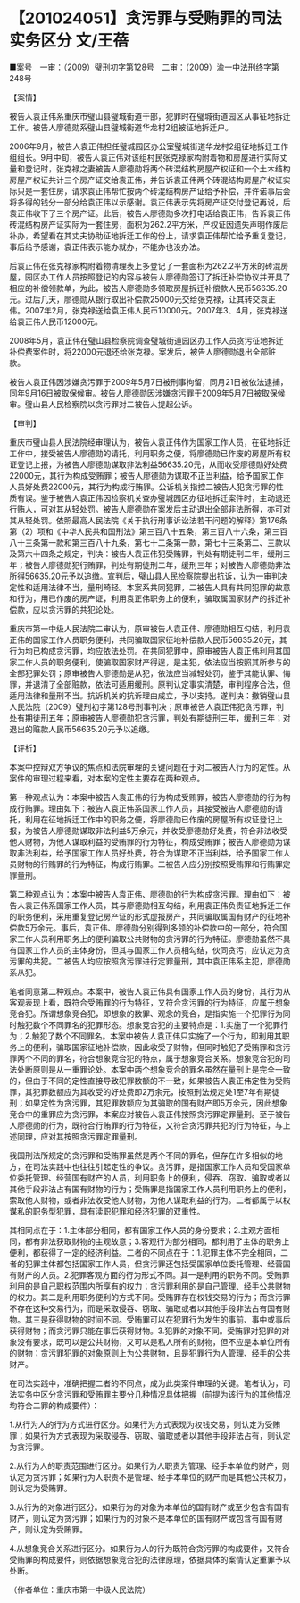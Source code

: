 # 【201024051】贪污罪与受贿罪的司法实务区分 文/王蓓

■案号　一审：（2009）璧刑初字第128号　二审：（2009）渝一中法刑终字第248号

【案情】

被告人袁正伟系重庆市璧山县璧城街道干部，犯罪时在璧城街道园区从事征地拆迁工作。被告人廖德勋系璧山县璧城街道华龙村2组被征地拆迁户。

2006年9月，被告人袁正伟担任璧城园区办公室璧城街道华龙村2组征地拆迁工作组组长。9月中旬，被告人袁正伟对该组村民张克禄家构附着物和房屋进行实际丈量和登记时，张克禄之妻被告人廖德勋将两个砖混结构房屋产权证和一个土木结构房屋产权证共计三个房产证交给袁正伟，并告诉袁正伟两个砖混结构房屋产权证实际只是一套住房，请求袁正伟帮忙按两个砖混结构房产证给予补偿，并许诺事后会将多得的钱分一部分给袁正伟以示感谢。袁正伟表示先将房产证交付登记再说，后袁正伟收下了三个房产证。此后，被告人廖德勋多次打电话给袁正伟，告诉袁正伟砖混结构房产证实际为一套住房，面积为262.2平方米，产权证因遗失声明作废后补办，希望看在其丈夫协助征地拆迁工作的份上，请求袁正伟帮忙给予重复登记，事后给予感谢，袁正伟表示能办就办，不能办也没办法。

后袁正伟在张克禄家构附着物清理表上多登记了一套面积为262.2平方米的砖混房屋，园区办工作人员按照登记的内容与被告人廖德勋签订了拆迁补偿协议并开具了相应的补偿领款单，为此，被告人廖德勋多领取房屋拆迁补偿款人民币56635.20元。过后几天，廖德勋从银行取出补偿款25000元交给张克禄，让其转交袁正伟。2007年2月，张克禄送给袁正伟人民币10000元。2007年3、4月，张克禄送给袁正伟人民币12000元。

2008年5月，袁正伟在璧山县检察院调查璧城街道园区办工作人员贪污征地拆迁补偿费案件时，将22000元退还给张克禄。案发后，被告人廖德勋退出全部赃款。

被告人袁正伟因涉嫌贪污罪于2009年5月7日被刑事拘留，同月21日被依法逮捕，同年9月16日被取保候审。被告人廖德勋因涉嫌贪污罪于2009年5月7日被取保候审。璧山县人民检察院以贪污罪对二被告人提起公诉。

【审判】

重庆市璧山县人民法院经审理认为，被告人袁正伟作为国家工作人员，在征地拆迁工作中，接受被告人廖德勋的请托，利用职务之便，将廖德勋已作废的房屋所有权证登记上报，为被告人廖德勋谋取非法利益56635.20元，从而收受廖德勋好处费22000元，其行为构成受贿罪；被告人廖德勋为谋取不正当利益，给予国家工作人员好处费22000元，其行为构成行贿罪。公诉机关指控二被告人犯贪污罪的性质有误。鉴于被告人袁正伟因检察机关查办璧城园区办征地拆迁案件时，主动退还行贿人，可对其从轻处罚。被告人廖德勋在案发后主动退出全部非法所得，亦可对其从轻处罚。依照最高人民法院《关于执行刑事诉讼法若干问题的解释》第176条第（2）项和《中华人民共和国刑法》第三百八十五条，第三百八十六条，第三百八十三条第一款和第三百八十九条，第七十二条第一款，第七十三条第二、三款以及第六十四条之规定，判决：被告人袁正伟犯受贿罪，判处有期徒刑二年，缓刑三年；被告人廖德勋犯行贿罪，判处有期徒刑二年，缓刑三年；对被告人廖德勋非法所得56635.20元予以追缴。宣判后，璧山县人民检察院提出抗诉，认为一审判决定性和适用法律不当，量刑畸轻。本案系共同犯罪，二被告人具有共同犯罪的故意和行为，用已作废的房产证，利用袁正伟职务上的便利，骗取属国家财产的拆迁补偿款，应以贪污罪的共犯论处。

重庆市第一中级人民法院二审认为，原审被告人袁正伟、廖德勋相互勾结，利用袁正伟的国家工作人员职务便利，共同骗取国家征地补偿款人民币56635.20元，其行为均已构成贪污罪，均应依法处罚。在共同犯罪中，原审被告人袁正伟利用其国家工作人员的职务便利，使骗取国家财产得逞，是主犯，依法应当按照其所参与的全部犯罪处罚；原审被告人廖德勋是从犯，依法应当减轻处罚，鉴于其能认罪、悔罪，并退清了全部赃款，依法可适用缓刑。原判认定事实清楚，审判程序合法，但适用法律和量刑不当。抗诉机关的抗诉理由成立，予以支持。遂判决：撤销璧山县人民法院（2009）璧刑初字第128号刑事判决；原审被告人袁正伟犯贪污罪，判处有期徒刑五年；原审被告人廖德勋犯贪污罪，判处有期徒刑三年，缓刑三年；对退出的赃款人民币56635.20元予以追缴。

【评析】

本案中控辩双方争议的焦点和法院审理的关键问题在于对二被告人行为的定性。从案件的审理过程来看，对本案的定性主要存在两种观点。

第一种观点认为：本案中被告人袁正伟的行为构成受贿罪，被告人廖德勋的行为构成行贿罪。理由如下：被告人袁正伟系国家工作人员，其接受被告人廖德勋的请托，利用在征地拆迁工作中的职务之便，将廖德勋已作废的房屋所有权证登记上报，为被告人廖德勋谋取非法利益5万余元，并收受廖德勋好处费，符合非法收受他人财物，为他人谋取利益的受贿罪的行为特征，构成受贿罪；被告人廖德勋为谋取非法利益，给予国家工作人员好处费，符合为谋取不正当利益，给予国家工作人员财物的行贿罪的行为特征，构成行贿罪。二被告人应分别按照受贿罪和行贿罪定罪量刑。

第二种观点认为：本案中被告人袁正伟、廖德勋的行为构成贪污罪。理由如下：被告人袁正伟系国家工作人员，其与廖德勋相互勾结，利用袁正伟负责征地拆迁工作的职务便利，采用重复登记房产证的形式虚报房产，共同骗取属国有财产的征地补偿款5万余元。事后，袁正伟、廖德勋分别得到多领的补偿款中的一部分，符合国家工作人员利用职务上的便利骗取公共财物的贪污罪的行为特征。廖德勋虽然不具有国家工作人员的主体身份，但其与国家工作人员相勾结，伙同贪污，应认定为贪污罪的共犯。二被告人均应按照贪污罪进行定罪量刑，其中袁正伟系主犯，廖德勋系从犯。

笔者同意第二种观点。本案中，被告人袁正伟具有国家工作人员的身份，其行为从客观表现上看，既符合受贿罪的行为特征，又符合贪污罪的行为特征，应属于想象竞合犯。所谓想象竞合犯，即想象的数罪、观念的竞合，是指实施一个犯罪行为同时触犯数个不同罪名的犯罪形态。想象竞合犯的主要特点是：1.实施了一个犯罪行为；2.触犯了数个不同罪名。本案中被告人袁正伟只实施了一个行为，即利用其职务上的便利，骗取国家征地补偿款，因此收受了财物，但同时触犯了受贿罪和贪污罪两个不同的罪名，符合想象竞合犯的特点，属于想象竞合关系。想象竞合犯的司法处断原则是从一重罪论处。本案中两个想象竞合的罪名虽然在量刑上是完全一致的，但由于不同的定性直接导致犯罪数额的不一致，如果被告人袁正伟定性为受贿罪，其犯罪数额应为其收受的好处费即2万余元，按照刑法规定处1至7年有期徒刑；如果定性为贪污罪，其犯罪数额应为其骗取的国有财产即5万余元，因此想象竞合中的重罪应为贪污罪，本案应对被告人袁正伟按照贪污罪定罪量刑。至于被告人廖德勋的行为，既符合行贿罪的行为特征，又符合贪污罪共犯的行为特征，与上述同理，应对其按照贪污罪定罪量刑。

我国刑法所规定的贪污罪和受贿罪虽然是两个不同的罪名，但存在许多相似的地方，在司法实践中也往往引起定性的争议。贪污罪，是指国家工作人员和受国家单位委托管理、经营国有财产的人员，利用职务上的便利，侵吞、窃取、骗取或者以其他手段非法占有国有财物的行为；受贿罪是指国家工作人员利用职务上的便利，索取他人财物，或者非法收受他人财物，为他人谋取利益的行为。二者都属于以权谋私的职务型犯罪，具有渎职犯罪和经济犯罪的双重性。

其相同点在于：1.主体部分相同，都有国家工作人员的身份要求；2.主观方面相同，都有非法获取财物的主观故意；3.客观行为部分相同，都利用了主体的职务上便利，都获得了一定的经济利益。二者的不同点在于：1.犯罪主体不完全相同，二者的犯罪主体都包括国家工作人员，但贪污罪还包括受国家单位委托管理、经营国有财产的人员。2.犯罪客观方面的行为形式不同。其一是利用的职务不同。受贿罪利用的是自己职权范围内所享有的权力；贪污罪利用的是自己管理、经手公共财物的权力。其二是利用职务便利的方式不同。受贿罪存在权钱交易的行为；而贪污罪不存在这种交易行为，而是采取侵吞、窃取、骗取或者以其他手段非法占有国有财物。其三是获得财物的时间不同。受贿罪可以在犯罪行为发生的事前、事中或事后获得财物；而贪污罪只能在事后获得财物。3.犯罪的对象不同。受贿罪对犯罪的对象没有要求，既可以是公共财物，又可以是私人所有的财物，但不应是本单位所有的财物；贪污罪犯罪的对象原则上为公共财物，且是犯罪行为人管理、经手的公共财产。

在司法实践中，准确把握二者的不同点，成为此类案件审理的关键。笔者认为，司法实务中区分贪污罪和受贿罪主要分几种情况具体把握（前提为该行为的其他情况均符合二罪的构成要件）：

1.从行为人的行为方式进行区分。如果行为方式表现为权钱交易，则认定为受贿罪；如果行为方式表现为采取侵吞、窃取、骗取或者以其他手段非法占有，则认定为贪污罪。

2.从行为人的职责范围进行区分。如果行为人职责为管理、经手本单位的财产，则认定为贪污罪；如果行为人职责不是管理、经手本单位的财产而是其他公共权力，则认定为受贿罪。

3.从行为的对象进行区分。如果行为的对象为本单位的国有财产或至少包含有国有财产，则认定为贪污罪；如果行为的对象不是本单位的国有财产或包含有国有财产，则认定为受贿罪。

4.从想象竞合关系进行区分。如果行为人的行为既符合贪污罪的构成要件，又符合受贿罪的构成要件，则依据想象竞合犯的法律原理，依据具体的案情认定重罪予以处断。

（作者单位：重庆市第一中级人民法院）
